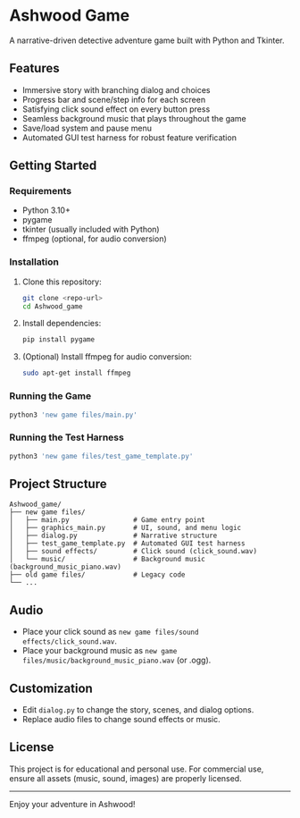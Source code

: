 # Ashwood Game

A narrative-driven detective adventure game built with Python and Tkinter.

## Features
- Immersive story with branching dialog and choices
- Progress bar and scene/step info for each screen
- Satisfying click sound effect on every button press
- Seamless background music that plays throughout the game
- Save/load system and pause menu
- Automated GUI test harness for robust feature verification

## Getting Started

### Requirements
- Python 3.10+
- pygame
- tkinter (usually included with Python)
- ffmpeg (optional, for audio conversion)

### Installation
1. Clone this repository:
   ```bash
   git clone <repo-url>
   cd Ashwood_game
   ```
2. Install dependencies:
   ```bash
   pip install pygame
   ```
3. (Optional) Install ffmpeg for audio conversion:
   ```bash
   sudo apt-get install ffmpeg
   ```

### Running the Game
```bash
python3 'new game files/main.py'
```

### Running the Test Harness
```bash
python3 'new game files/test_game_template.py'
```

## Project Structure
```
Ashwood_game/
├── new game files/
│   ├── main.py                # Game entry point
│   ├── graphics_main.py       # UI, sound, and menu logic
│   ├── dialog.py              # Narrative structure
│   ├── test_game_template.py  # Automated GUI test harness
│   ├── sound effects/         # Click sound (click_sound.wav)
│   └── music/                 # Background music (background_music_piano.wav)
├── old game files/            # Legacy code
└── ...
```

## Audio
- Place your click sound as `new game files/sound effects/click_sound.wav`.
- Place your background music as `new game files/music/background_music_piano.wav` (or .ogg).

## Customization
- Edit `dialog.py` to change the story, scenes, and dialog options.
- Replace audio files to change sound effects or music.

## License
This project is for educational and personal use. For commercial use, ensure all assets (music, sound, images) are properly licensed.

---
Enjoy your adventure in Ashwood!

